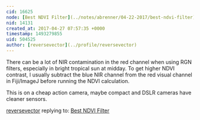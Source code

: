 ```yaml
---
cid: 16625
node: [Best NDVI Filter](../notes/abrenner/04-22-2017/best-ndvi-filter)
nid: 14131
created_at: 2017-04-27 07:57:35 +0000
timestamp: 1493279855
uid: 504525
author: [reversevector](../profile/reversevector)
---
```


There can be a lot of NIR contamination in the red channel when using RGN filters, especially in bright tropical sun at midday. To get higher NDVI contrast, I usually subtract the blue NIR channel from the red visual channel in Fiji/ImageJ before running the NDVI calculation.

This is on a cheap action camera, maybe compact and DSLR cameras have cleaner sensors. 

[reversevector](../profile/reversevector) replying to: [Best NDVI Filter](../notes/abrenner/04-22-2017/best-ndvi-filter)

